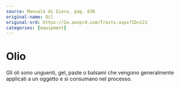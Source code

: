 ```yaml
---
source: Manuale di Gioco, pag. 636
original-name: Oil
original-srd: https://2e.aonprd.com/Traits.aspx?ID=121
categories: [equipment]
---
```


# Olio

Gli oli sono unguenti, gel, paste o balsami che vengono generalmente applicati a
un oggetto e si consumano nel processo.
